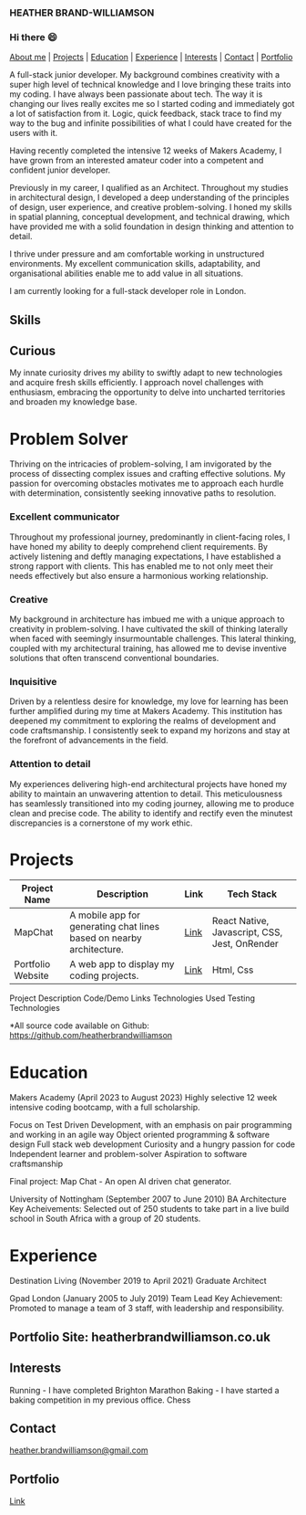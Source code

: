 ### HEATHER BRAND-WILLIAMSON
### Hi there :smile:

[About me](#about-me) | [Projects](#projects) | [Education](#education) | [Experience](#experience)  | [Interests](#interests) | [Contact](#contact) | [Portfolio](#portfolio)
 

A full-stack junior developer. My background combines creativity with a super high level of technical knowledge and I love bringing these traits into my coding. I have always been passionate about tech. The way it is changing our lives really excites me so I started coding and immediately got a lot of satisfaction from it. Logic, quick feedback, stack trace to find my way to the bug and infinite possibilities of what I could have created for the users with it. 

Having recently completed the intensive 12 weeks of Makers Academy, I have grown from an interested amateur coder into a competent and confident junior developer.

Previously in my career, I qualified as an Architect. Throughout my studies in architectural design, I developed a deep understanding of the principles of design, user experience, and creative problem-solving. I honed my skills in spatial planning, conceptual development, and technical drawing, which have provided me with a solid foundation in design thinking and attention to detail. 

I thrive under pressure and am comfortable working in unstructured environments. My excellent communication skills, adaptability, and organisational abilities enable me to add value in all situations. 

I am currently looking for a full-stack developer role in London.

## Skills

## Curious
My innate curiosity drives my ability to swiftly adapt to new technologies and acquire fresh skills efficiently. I approach novel challenges with enthusiasm, embracing the opportunity to delve into uncharted territories and broaden my knowledge base.

# Problem Solver 
Thriving on the intricacies of problem-solving, I am invigorated by the process of dissecting complex issues and crafting effective solutions. My passion for overcoming obstacles motivates me to approach each hurdle with determination, consistently seeking innovative paths to resolution. 

### Excellent communicator
Throughout my professional journey, predominantly in client-facing roles, I have honed my ability to deeply comprehend client requirements. By actively listening and deftly managing expectations, I have established a strong rapport with clients. This has enabled me to not only meet their needs effectively but also ensure a harmonious working relationship.

### Creative
My background in architecture has imbued me with a unique approach to creativity in problem-solving. I have cultivated the skill of thinking laterally when faced with seemingly insurmountable challenges. This lateral thinking, coupled with my architectural training, has allowed me to devise inventive solutions that often transcend conventional boundaries.

### Inquisitive
Driven by a relentless desire for knowledge, my love for learning has been further amplified during my time at Makers Academy. This institution has deepened my commitment to exploring the realms of development and code craftsmanship. I consistently seek to expand my horizons and stay at the forefront of advancements in the field.

### Attention to detail
My experiences delivering high-end architectural projects have honed my ability to maintain an unwavering attention to detail. This meticulousness has seamlessly transitioned into my coding journey, allowing me to produce clean and precise code. The ability to identify and rectify even the minutest discrepancies is a cornerstone of my work ethic.

# Projects

| Project Name | Description | Link | Tech Stack |
|--------------|-------------|------|------------|
| MapChat       | A mobile app for generating chat lines based on nearby architecture. | [Link]() | React Native, Javascript, CSS, Jest, OnRender |
| Portfolio Website       | A web app to display my coding projects. | [Link](https://www.heatherbrandwilliamson.co.uk) | Html, Css |


Project	Description	Code/Demo Links	Technologies Used	Testing Technologies

*All source code available on Github: https://github.com/heatherbrandwilliamson

# Education
Makers Academy (April 2023 to August 2023)
Highly selective 12 week intensive coding bootcamp, with a full scholarship. 

Focus on Test Driven Development, with an emphasis on pair programming and working in an agile way
Object oriented programming & software design
Full stack web development
Curiosity and a hungry passion for code
Independent learner and problem-solver
Aspiration to software craftsmanship


Final project: Map Chat - An open AI driven chat generator.

University of Nottingham (September 2007 to June 2010)
BA Architecture
Key Acheivements: Selected out of 250 students to take part in a live build school in South Africa with a group of 20 students. 

# Experience

Destination Living (November 2019 to April 2021)
Graduate Architect 

Gpad London (January 2005 to July 2019)
Team Lead
Key Achievement: Promoted to manage a team of 3 staff, with leadership and responsibility. 

## Portfolio Site: heatherbrandwilliamson.co.uk


## Interests
Running - I have completed Brighton Marathon 
Baking - I have started a baking competition in my previous office. 
Chess

## Contact

heather.brandwilliamson@gmail.com

## Portfolio

[Link](https://www.heatherbrandwilliamson.co.uk)
